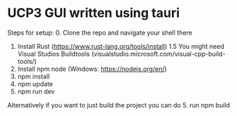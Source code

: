 # UCP3 GUI written using tauri

Steps for setup:
0. Clone the repo and navigate your shell there
1. Install Rust (https://www.rust-lang.org/tools/install)
1.5 You might need Visual Studios Buildtools (visualstudio.microsoft.com/visual-cpp-build-tools/)
2. Install npm node (Windows: https://nodejs.org/en/)
3. npm install
4. npm update
5. npm run dev

Alternatively if you want to just build the project you can do 
5. run npm build
